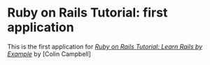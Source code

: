 # Ruby on Rails Tutorial: first application

This is the first application for
[*Ruby on Rails Tutorial: Learn Rails by Example*](http://railstutorial.org/)
by [Colin Campbell]